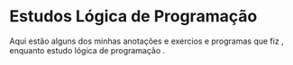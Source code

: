 # Estudos Lógica de Programação
 Aqui estão alguns dos minhas anotações e exercios e programas que fiz , enquanto estudo lógica de programação .
